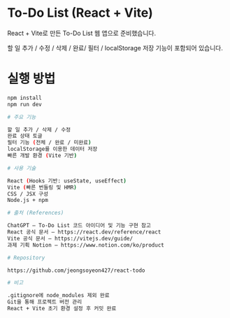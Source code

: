 # To-Do List (React + Vite)

React + Vite로 만든 To-Do List 웹 앱으로 준비했습니다.

할 일 추가 / 수정 / 삭제 / 완료/ 필터 / localStorage 저장 기능이 포함되어 있습니다.

# 실행 방법

```bash
npm install
npm run dev

# 주요 기능

할 일 추가 / 삭제 / 수정
완료 상태 토글
필터 기능 (전체 / 완료 / 미완료)
localStorage를 이용한 데이터 저장
빠른 개발 환경 (Vite 기반)

# 사용 기술

React (Hooks 기반: useState, useEffect)
Vite (빠른 번들링 및 HMR)
CSS / JSX 구성
Node.js + npm

# 출처 (References)

ChatGPT — To-Do List 코드 아이디어 및 기능 구현 참고
React 공식 문서 — https://react.dev/reference/react
Vite 공식 문서 — https://vitejs.dev/guide/
과제 기획 Notion — https://www.notion.com/ko/product

# Repository

https://github.com/jeongsoyeon427/react-todo

# 비고

.gitignore에 node_modules 제외 완료
Git을 통해 프로젝트 버전 관리
React + Vite 초기 환경 설정 후 커밋 완료
